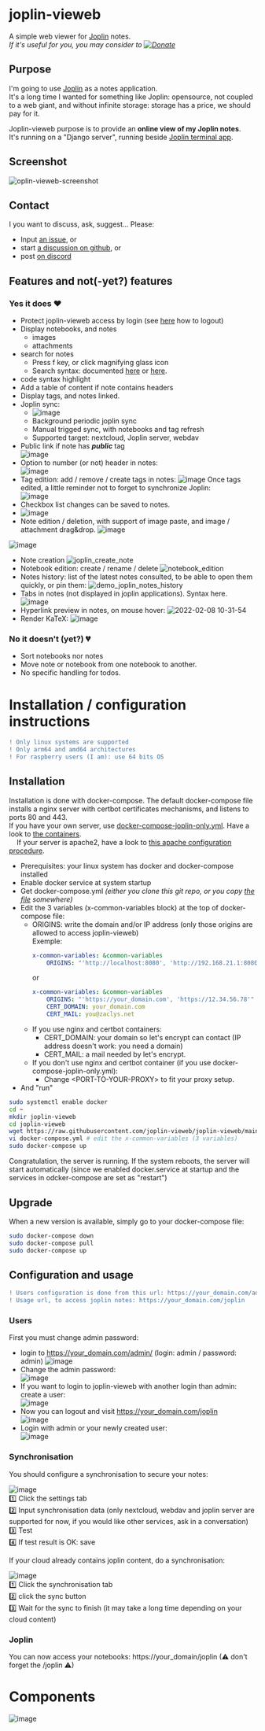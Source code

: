 # joplin-vieweb
A simple web viewer for [Joplin](https://joplinapp.org/) notes.  
*If it's useful for you, you may consider to [![Donate](https://www.paypalobjects.com/en_US/i/btn/btn_donate_SM.gif)](https://www.paypal.com/donate/?business=T4U6TRV3PKYMY&no_recurring=0&item_name=Thanks+for+your+support+to+Joplin-Vieweb.%0AI+hope+you+find+it+useful.&currency_code=EUR)*

## Purpose
I'm going to use [Joplin](https://joplinapp.org/) as a notes application.  
It's a long time I wanted for something like Joplin: opensource, not coupled to a web giant, and without infinite storage: storage has a price, we should pay for it.

Joplin-vieweb purpose is to provide an **online view of my Joplin notes**.  
It's running on a "Django server", running beside [Joplin terminal app](https://joplinapp.org/terminal/). 

## Screenshot
![oplin-vieweb-screenshot](https://user-images.githubusercontent.com/26554495/121716124-f1e88f80-cadf-11eb-806b-c8b8d8c5ec03.png)

## Contact
I you want to discuss, ask, suggest... Please:
- Input [an issue](https://github.com/joplin-vieweb/joplin-vieweb/issues), or
- start [a discussion on github](https://github.com/joplin-vieweb/joplin-vieweb/discussions), or 
- post [on discord](https://discord.gg/akkn2y8vEg)

## Features and not(-yet?) features
### Yes it does ❤
- Protect joplin-vieweb access by login (see [here](https://github.com/joplin-vieweb/joplin-vieweb/releases/tag/v2.0.3) how to logout)
- Display notebooks, and notes
  - images
  - attachments
- search for notes
  - Press f key, or click magnifying glass icon
  - Search syntax: documented [here](https://discourse.joplinapp.org/t/search-syntax-documentation/9110) or [here](https://joplinapp.org/help/#searching).
- code syntax highlight
- Add a table of content if note contains headers
- Display tags, and notes linked.
- Joplin sync:
  - ![image](https://user-images.githubusercontent.com/26554495/121716272-1d6b7a00-cae0-11eb-9f39-d01b81d15d1f.png)
  - Background periodic joplin sync
  - Manual trigged sync, with notebooks and tag refresh
  - Supported target: nextcloud, Joplin server, webdav
- Public link if note has ***public*** tag  
![image](https://user-images.githubusercontent.com/26554495/121775399-ac7f9d00-cb87-11eb-9f4a-2790af8b5f77.png)
- Option to number (or not) header in notes:  
![image](https://user-images.githubusercontent.com/26554495/121775425-e6e93a00-cb87-11eb-9018-80f24ac505a4.png)
- Tag edition: add / remove / create tags in notes:
![image](https://user-images.githubusercontent.com/26554495/122593861-89ad2700-d066-11eb-9cc0-bf82a0efef8e.png)
Once tags edited, a little reminder not to forget to synchronize Joplin:  
![image](https://user-images.githubusercontent.com/26554495/122594366-37203a80-d067-11eb-96c5-c3324fee376b.png)
- Checkbox list changes can be saved to notes.  
- ![image](https://user-images.githubusercontent.com/26554495/122877394-daf33a00-d336-11eb-8ac6-11ba16a240d7.png)
- Note edition / deletion, with support of image paste, and image / attachment drag&drop.
![image](https://user-images.githubusercontent.com/26554495/126487101-3d6fdae0-d1ed-4929-b000-5981928a2eb6.png)


![image](https://user-images.githubusercontent.com/26554495/126596832-a15895b6-90fb-416e-849a-192dfe8b08fd.png)
- Note creation
![joplin_create_note](https://user-images.githubusercontent.com/26554495/126760127-de455fb1-76ab-4d05-9ace-44f8fe719284.gif)
- Notebook edition: create / rename / delete
![notebook_edition](https://user-images.githubusercontent.com/26554495/127444638-a059931a-32f6-4027-8921-2dc073bf7034.gif)
- Notes history: list of the latest notes consulted, to be able to open them quickly, or pin them:
![demo_joplin_notes_history](https://user-images.githubusercontent.com/26554495/130871700-a78e54c1-81ff-4373-8b30-06bd826038d8.gif)
- Tabs in notes (not displayed in joplin applications). Syntax here.
![image](https://user-images.githubusercontent.com/26554495/130869166-4be37017-450b-4ee4-942a-3936963faaf8.png)
- Hyperlink preview in notes, on mouse hover:
![2022-02-08 10-31-54](https://user-images.githubusercontent.com/26554495/152967009-39286c76-bdc4-43bf-aaaa-1f04911cdf5f.gif)
- Render KaTeX:
![image](https://user-images.githubusercontent.com/26554495/171394071-a7f03926-73ee-4d44-9c27-b70f0b9d40d5.png)

### No it doesn't (yet?) 💔
- Sort notebooks nor notes
- Move note or notebook from one notebook to another.
- No specific handling for todos.

# Installation / configuration instructions
```diff
! Only linux systems are supported
! Only arm64 and amd64 architectures
! For raspberry users (I am): use 64 bits OS
```
## Installation
Installation is done with docker-compose. The default docker-compose file installs a nginx server with certbot certificates mechanisms, and listens to ports 80 and 443.  
If you have your own server, use [docker-compose-joplin-only.yml](https://github.com/joplin-vieweb/joplin-vieweb/blob/main/docker-compose-joplin-only.yml). Have a look to [the containers](#components).  
&nbsp;&nbsp;&nbsp;&nbsp;If your server is apache2, have a look to [this apache configuration procedure](https://github.com/joplin-vieweb/joplin-vieweb/wiki/Install-joplin-vieweb-on-a-local-web-server,-and-access-it-externally-from-a-subdomain-through-apache2).
  
* Prerequisites: your linux system has docker and docker-compose installed
* Enable docker service at system startup  
* Get docker-compose.yml *(either you clone this git repo, or you copy [the file](https://github.com/joplin-vieweb/joplin-vieweb/blob/main/docker-compose.yml) somewhere)*  
* Edit the 3 variables (x-common-variables block) at the top of docker-compose file:
  * ORIGINS: write the domain and/or IP address (only those origins are allowed to access joplin-vieweb)  
    Exemple:
    ```yaml
    x-common-variables: &common-variables
        ORIGINS: "'http://localhost:8080', 'http://192.168.21.1:8080'"
    ```
    or
    ```yaml
    x-common-variables: &common-variables
        ORIGINS: "'https://your_domain.com', 'https://12.34.56.78'"
        CERT_DOMAIN: your_domain.com 
        CERT_MAIL: you@zaclys.net
    ```
  * If you use nginx and certbot containers:
    * CERT_DOMAIN: your domain so let's encrypt can contact (IP address doesn't work: you need a domain)
    * CERT_MAIL: a mail needed by let's encrypt.
  * If you don't use nginx and certbot container (if you use docker-compose-joplin-only.yml):
    * Change \<PORT-TO-YOUR-PROXY\> to fit your proxy setup.
* And "run"
```bash
sudo systemctl enable docker
cd ~
mkdir joplin-vieweb
cd joplin-vieweb
wget https://raw.githubusercontent.com/joplin-vieweb/joplin-vieweb/main/docker-compose.yml
vi docker-compose.yml # edit the x-common-variables (3 variables)
sudo docker-compose up
```

Congratulation, the server is running. If the system reboots, the server will start automatically (since we enabled docker.service at startup and the services in odcker-compose are set as "restart")

## Upgrade
When a new version is available, simply go to your docker-compose file:
```bash
sudo docker-compose down
sudo docker-compose pull
sudo docker-compose up
```

## Configuration and usage
```diff
! Users configuration is done from this url: https://your_domain.com/admin/
! Usage url, to access joplin notes: https://your_domain.com/joplin
```
### Users
First you must change admin password:
* login to https://your_domain.com/admin/ (login: admin / password: admin)
![image](https://user-images.githubusercontent.com/26554495/165942815-14d265eb-e68a-46c3-9cc4-a1171c3ae7e8.png)
* Change the admin password:  
![image](https://user-images.githubusercontent.com/26554495/165943055-ffea85c9-ddc2-4894-ae88-689ef5495d7c.png)
* If you want to login to joplin-vieweb with another login than admin: create a user:  
![image](https://user-images.githubusercontent.com/26554495/165943798-c7d03978-34ce-416e-98de-fab5fe4091e8.png)
* Now you can logout and visit https://your_domain.com/joplin  
![image](https://user-images.githubusercontent.com/26554495/165943443-718f0e50-8949-44a6-a9c4-629817442bc1.png)
* Login with admin or your newly created user:  
![image](https://user-images.githubusercontent.com/26554495/165943574-dc6349ac-6d3d-4f04-ae34-5c4353c24e15.png)

### Synchronisation
You should configure a synchronisation to secure your notes:

![image](https://user-images.githubusercontent.com/26554495/165929289-9a4e0855-e408-45c3-bc98-f9e9fb8b31cb.png)  
1️⃣ Click the settings tab  
2️⃣ Input synchronisation data (only nextcloud, webdav and joplin server are supported for now, if you would like other services, ask in a conversation)  
3️⃣ Test  
4️⃣ If test result is OK: save

If your cloud already contains joplin content, do a synchronisation:

![image](https://user-images.githubusercontent.com/26554495/165929859-af4f308c-704c-4afa-9c25-5c1f237b79f4.png)  
1️⃣ Click the synchronisation tab  
2️⃣ click the sync button  
3️⃣ Wait for the sync to finish (it may take a long time depending on your cloud content)

### Joplin
You can now access your notebooks: https://your_domain/joplin (⚠ don't forget the /joplin ⚠)

# Components
![image](https://user-images.githubusercontent.com/26554495/165928456-731c2f4d-0280-4d95-a26c-1edf3020bb35.png)


